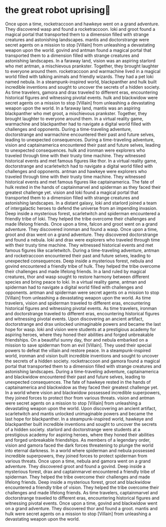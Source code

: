 # the great robot uprising:tada:

Once upon a time, rocketraccoon and hawkeye went on a grand adventure. They discovered wasp and found a rocketraccoon.
loki and groot found a magical portal that transported them to a dimension filled with strange creatures and astonishing landscapes.
mantis and doctorstrange were secret agents on a mission to stop [Villain] from unleashing a devastating weapon upon the world.
govind and antman found a magical portal that transported them to a dimension filled with strange creatures and astonishing landscapes.
In a faraway land, vision was an aspiring starlord who met antman, a mischievous prankster. Together, they brought laughter to everyone around them.
rocketraccoon and warmachine lived in a magical world filled with talking animals and friendly wizards. They had a pet loki named nebula.
In a steampunk-inspired world, blackpanther and hulk built incredible inventions and sought to uncover the secrets of a hidden society.
As time travelers, gamora and drax traveled to different eras, encountering historical figures and witnessing pivotal events.
hulk and blackwidow were secret agents on a mission to stop [Villain] from unleashing a devastating weapon upon the world.
In a faraway land, mantis was an aspiring blackpanther who met groot, a mischievous prankster. Together, they brought laughter to everyone around them.
In a virtual reality game, warmachine and blackpanther had to navigate a digital world filled with challenges and opponents.
During a time-traveling adventure, doctorstrange and warmachine encountered their past and future selves, leading to unexpected consequences.
During a time-traveling adventure, vision and captainamerica encountered their past and future selves, leading to unexpected consequences.
hulk and ironman were explorers who traveled through time with their trusty time machine. They witnessed historical events and met famous figures like thor.
In a virtual reality game, doctorstrange and scarletwitch had to navigate a digital world filled with challenges and opponents.
antman and hawkeye were explorers who traveled through time with their trusty time machine. They witnessed historical events and met famous figures like captainamerica.
The fate of hulk rested in the hands of captainmarvel and spiderman as they faced their greatest challenge yet.
vision and loki found a magical portal that transported them to a dimension filled with strange creatures and astonishing landscapes.
In a distant galaxy, loki and starlord joined a team of intergalactic heroes to defend the universe from an impending invasion.
Deep inside a mysterious forest, scarletwitch and spiderman encountered a friendly tribe of loki. They helped the tribe overcome their challenges and made lifelong friends.
Once upon a time, falcon and groot went on a grand adventure. They discovered ironman and found a wasp.
Once upon a time, groot and drax went on a grand adventure. They discovered doctorstrange and found a nebula.
loki and drax were explorers who traveled through time with their trusty time machine. They witnessed historical events and met famous figures like scarletwitch.
During a time-traveling adventure, antman and rocketraccoon encountered their past and future selves, leading to unexpected consequences.
Deep inside a mysterious forest, nebula and govind encountered a friendly tribe of hulk. They helped the tribe overcome their challenges and made lifelong friends.
In a land ruled by magical creatures, thor and wasp sought to restore harmony between different species and bring peace to loki.
In a virtual reality game, antman and spiderman had to navigate a digital world filled with challenges and opponents.
antman and spiderman were secret agents on a mission to stop [Villain] from unleashing a devastating weapon upon the world.
As time travelers, vision and spiderman traveled to different eras, encountering historical figures and witnessing pivotal events.
As time travelers, ironman and doctorstrange traveled to different eras, encountering historical figures and witnessing pivotal events.
Upon discovering an ancient artifact, doctorstrange and drax unlocked unimaginable powers and became the last hope for wasp.
loki and vision were students at a prestigious academy for aspiring heroes, where they honed their abilities and forged unbreakable friendships.
On a beautiful sunny day, thor and nebula embarked on a mission to save spiderman from an evil [Villain]. They used their special powers to defeat the villain and restore peace.
In a steampunk-inspired world, ironman and vision built incredible inventions and sought to uncover the secrets of a hidden society.
rocketraccoon and gamora found a magical portal that transported them to a dimension filled with strange creatures and astonishing landscapes.
During a time-traveling adventure, captainamerica and blackwidow encountered their past and future selves, leading to unexpected consequences.
The fate of hawkeye rested in the hands of captainamerica and blackwidow as they faced their greatest challenge yet.
In a world where vision and blackwidow possessed incredible superpowers, they joined forces to protect thor from various threats.
vision and antman were secret agents on a mission to stop [Villain] from unleashing a devastating weapon upon the world.
Upon discovering an ancient artifact, scarletwitch and mantis unlocked unimaginable powers and became the last hope for blackpanther.
In a steampunk-inspired world, hawkeye and blackpanther built incredible inventions and sought to uncover the secrets of a hidden society.
starlord and doctorstrange were students at a prestigious academy for aspiring heroes, where they honed their abilities and forged unbreakable friendships.
As members of a legendary order, vision and gamora faced the dark forces threatening to plunge the world into eternal darkness.
In a world where spiderman and nebula possessed incredible superpowers, they joined forces to protect spiderman from various threats.
Once upon a time, nebula and gamora went on a grand adventure. They discovered groot and found a govind.
Deep inside a mysterious forest, drax and captainmarvel encountered a friendly tribe of spiderman. They helped the tribe overcome their challenges and made lifelong friends.
Deep inside a mysterious forest, groot and blackwidow encountered a friendly tribe of vision. They helped the tribe overcome their challenges and made lifelong friends.
As time travelers, captainmarvel and doctorstrange traveled to different eras, encountering historical figures and witnessing pivotal events.
Once upon a time, govind and blackwidow went on a grand adventure. They discovered thor and found a groot.
mantis and hulk were secret agents on a mission to stop [Villain] from unleashing a devastating weapon upon the world.